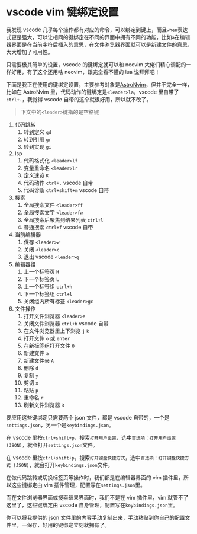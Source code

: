 # vscode vim 键绑定设置

我发现 vscode 几乎每个操作都有对应的命令，可以绑定到键上，而且`when`表达式更是强大，可以让相同的键绑定在不同的界面中拥有不同的功能，比如`a`在编辑器界面是在当前字符后插入的意思，在文件浏览器界面就可以是新建文件的意思，大大增加了可用性。

只需要极其简单的设置，vscode 的键绑定就可以和 neovim 大佬们精心调配的一样好用，有了这个还用啥 neovim，跟完全看不懂的 lua 说拜拜吧！

下面是我正在使用的键绑定设置，主要参考对象是[AstroNvim](https://github.com/AstroNvim/AstroNvim)，但并不完全一样，比如在 AstroNvim 里，代码动作的键绑定是`<leader>la`，vscode 里自带了`ctrl+.`，我觉得 vscode 自带的这个就很好用，所以就不改了。

> 下文中的`<leader>`键指的是空格键

1. 代码跳转
   1. 转到定义 `gd`
   2. 转到引用 `gr`
   3. 转到实现 `gi`
2. lsp
   1. 代码格式化 `<leader>lf`
   2. 变量重命名 `<leader>lr`
   3. 定义速览 `K`
   4. 代码动作 `ctrl+.` vscode 自带
   5. 代码诊断 `ctrl+shift+m` vscode 自带
3. 搜索
   1. 全局搜索文件 `<leader>ff`
   2. 全局搜索文字 `<leader>fw`
   3. 全局搜索后聚焦到结果列表 `ctrl+l`
   4. 普通搜索 `ctrl+f` vscode 自带
4. 当前编辑器
   1. 保存 `<leader>w`
   2. 关闭 `<leader>c`
   3. 退出 vscode `<leader>q`
5. 编辑器组
   1. 上一个标签页 `H`
   2. 下一个标签页 `L`
   3. 上一个标签组 `ctrl+h`
   4. 下一个标签组 `ctrl+l`
   5. 关闭组内所有标签 `<leader>gc`
6. 文件操作
   1. 打开文件浏览器 `<leader>e`
   2. 关闭文件浏览器 `ctrl+b` vscode 自带
   3. 在文件浏览器里上下浏览 `j` `k`
   4. 打开文件 `o` 或 `enter`
   5. 在新标签组打开文件 `O`
   6. 新建文件 `a`
   7. 新建文件夹 `A`
   8. 删除 `d`
   9. 复制 `y`
   10. 剪切 `x`
   11. 粘贴 `p`
   12. 重命名 `r`
   13. 刷新文件浏览器 `R`



要应用这些键绑定只需要两个 json 文件，都是 vscode 自带的，一个是`settings.json`，另一个是`keybindings.json`。

在 vscode 里按`ctrl+shift+p`，搜索`打开用户设置`，选中`首选项：打开用户设置 (JSON)`，就会打开`settings.json`文件。

在 vscode 里按`ctrl+shift+p`，搜索`打开键盘快捷方式`，选中`首选项：打开键盘快捷方式 (JSON)`，就会打开`keybindings.json`文件。

在做代码跳转或切换标签页等操作时，我们都是在编辑器界面的 vim 插件里，所以这些键绑定由 vim 插件管理，配置写在`settings.json`里。

而在文件浏览器界面或搜索结果界面时，我们不是在 vim 插件里，vim 就管不了这里了，这些键绑定由 vscode 自身管理，配置写在`keybindings.json`里。

你可以将我提供的 json 文件里的内容手动复制出来，手动粘贴到你自己的配置文件里，一保存，好用的键绑定立刻就拥有了。

